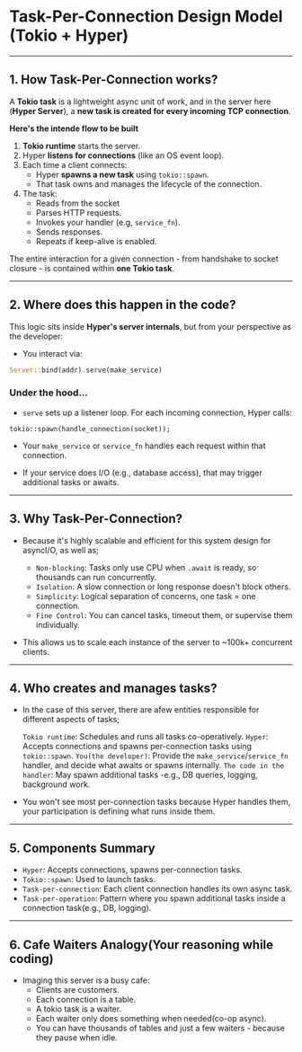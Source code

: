 # Task-Per-Connection Design Model (Tokio + Hyper)

---

## 1. How Task-Per-Connection works?

A **Tokio task** is a lightweight async unit of work, and in the server here
(**Hyper Server**), a **new task is created for every incoming TCP connection**.

**Here's the intende flow to be built**

1. **Tokio runtime** starts the server.
2. Hyper **listens for connections** (like an OS event loop).
3. Each time a client connects:
   - Hyper **spawns a new task** using `tokio::spawn`.
   - That task owns and manages the lifecycle of the connection.
4. The task:
   - Reads from the socket
   - Parses HTTP requests.
   - Invokes your handler (e.g, `service_fn`).
   - Sends responses.
   - Repeats if keep-alive is enabled.

The entire interaction for a given connection - from handshake to socket closure - is contained within **one Tokio task**.

---

## 2. Where does this happen in the code?

This logic sits inside **Hyper's server internals**, but from your perspective as the developer:

- You interact via:

```rust
Server::bind(addr).serve(make_service)

```

### Under the hood...

- `serve` sets up a listener loop. For each incoming connection, Hyper calls:

```
tokio::spawn(handle_connection(socket));
```

- Your `make_service` or `service_fn` handles each request within that connection.

- If your service does I/O (e.g., database access), that may trigger additional tasks or awaits.

---

## 3. Why Task-Per-Connection?

- Because it's highly scalable and efficient for this system design for asyncI/O, as well as;

    - `Non-blocking`: Tasks only use CPU when `.await` is ready, so thousands
       can run concurrently.
    - `Isolation`: A slow connection or long response doesn't block others.
    - `Simplicity`: Logical separation of concerns, one task = one connection.
    - `Fine Control`: You can cancel tasks, timeout them, or supervise them individually.

- This allows us to scale each instance of the server to ~100k+ concurrent clients.

---

## 4. Who creates and manages tasks?

- In the case of this server, there are afew entities responsible for different aspects of tasks;

    `Tokio runtime`: Schedules and runs all tasks co-operatively.
    `Hyper`: Accepts connections and spawns per-connection tasks using `tokio::spawn`.
    `You(the developer)`: Provide the `make_service`/`service_fn` handler, and decide what awaits or spawns internally.
    `The code in the handler`: May spawn additional tasks -e.g., DB queries, logging, background work.

- You won't see most per-connection tasks because Hyper handles them, your participation is defining what runs inside them.

---

## 5. Components Summary

- `Hyper`: Accepts connections, spawns per-connection tasks.
- `Tokio::spawn`: Used to launch tasks.
- `Task-per-connection`: Each client connection handles its own async task.
- `Task-per-operation`: Pattern where you spawn additional tasks inside a connection task(e.g., DB, logging).

---

## 6. Cafe Waiters Analogy(Your reasoning while coding)

- Imaging this server is a busy cafe:
    - Clients are customers.
    - Each connection is a table.
    - A tokio task is a waiter.
    - Each waiter only does something when needed(co-op async).
    - You can have thousands of tables and just a few waiters - because they       pause when idle.
